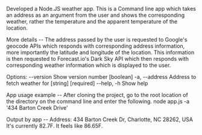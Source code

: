 Developed a Node.JS weather app.
This is a Command line app which takes an address as an argument from the user and shows the corresponding weather, rather the temperature and the apparent temperature of the location.

More details -- The address passed by the user is requested to Google's geocode APIs which responds with corresponding address
information, more importantly the latitude and longitude of the location. This information is then requested to
Forecast.io's Dark Sky API which then responds with corresponding weather information which is displayed to the user.

Options:
  --version      Show version number                                   [boolean]
  -a, --address  Address to fetch weather for                [string] [required]
  --help, -h     Show help

App usage example -- After cloning the project, go to the root location of the directory on the command line
and enter the following.
node app.js -a '434 Barton Creek Drive'

Output by app --
Address: 434 Barton Creek Dr, Charlotte, NC 28262, USA
It's currently 82.7F. It feels like 86.65F.
